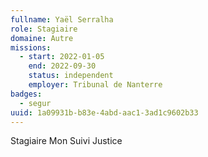 ```yaml
---
fullname: Yaël Serralha
role: Stagiaire
domaine: Autre
missions:
  - start: 2022-01-05
    end: 2022-09-30
    status: independent
    employer: Tribunal de Nanterre
badges:
  - segur
uuid: 1a09931b-b83e-4abd-aac1-3ad1c9602b33
---
```

Stagiaire Mon Suivi Justice